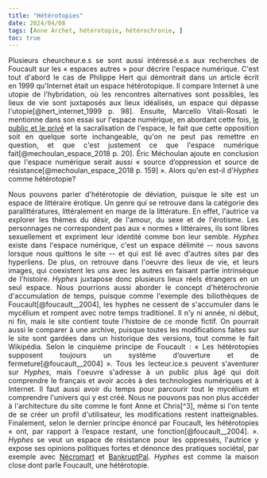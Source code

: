 ```yaml
---
title: "Hétérotopies"
date: 2024/04/08
tags: [Anne Archet, hétérotopie, hétérochronie, ]
toc: true
---
```

<DIV STYLE="text-align:justify">

Plusieurs cheurcheur.e.s se sont aussi intéressé.e.s aux recherches de Foucault sur les « espaces autres » pour décrire l'espace numérique. C'est tout d'abord le cas de Philippe Hert qui démontrait dans un article écrit en 1999 qu'Internet était un espace hétérotopique. Il compare Internet à une utopie de l'hybridation, où les rencontres alternatives sont possibles, les lieux de vie sont juxtaposés aux lieux idéalisés, un espace qui dépasse l'utopie[@hert_internet_1999 p. 98]. Ensuite, Marcello Vitali-Rosati le mentionne dans son essai sur l'espace numérique, en abordant cette fois, [le public et le privé](https://cgermain97.github.io/Feu-de-Foret/docs/pornotopie) et la sacralisation de l'espace, le fait que cette opposition soit en quelque sorte inchangeable, qu'on ne peut pas remettre en question, et que c'est justement ce que l'espace numérique fait[@mechoulan_espace_2018 p. 20]. Éric Méchoulan ajoute en conclusion que l'espace numérique serait aussi « source d’oppression et source de résistance[@mechoulan_espace_2018 p. 159] ». Alors qu'en est-il d'*Hyphes* comme hétérotopie? 

Nous pouvons parler d'hétérotopie de déviation, puisque le site est un espace de littéraire érotique. Un genre qui se retrouve dans la catégorie des paralittératures, littéralement en marge de la littérature. En effet, l'autrice va explorer les thèmes du désir, de l'amour, du sexe et de l'érotisme. Les personnages ne correspondent pas aux  « normes » littéraires, ils sont libres sexuellement et expriment leur identité comme bon leur semble. *Hyphes* existe dans l'espace numérique, c'est un espace délimité -- nous savons lorsque nous quittons le site -- et qui est lié avec d'autres sites par des hyperliens. De plus, on retrouve dans l'oeuvre des lieux de vie, et leurs images, qui coexistent les uns avec les autres en faisant partie intrinsèque de l'histoire. *Hyphes* juxtapose donc plusieurs lieux réels étrangers en un seul espace. Nous pourrions aussi aborder le concept d'hétérochronie d'accumulation de temps, puisque comme l'exemple des biliothèques de Foucault[@foucault__2004], les hyphes ne cessent de s'accumuler dans le mycélium et rompent avec notre temps traditionel. Il n'y ni année, ni début, ni fin, mais le site contient toute l'histoire de ce monde fictif. On pourrait aussi le comparer à une archive, puisque toutes les modifications faites sur le site sont gardées dans un historique des versions, tout comme le fait Wikipédia. Selon le cinquième principe de Foucault : « Les hétérotopies supposent toujours un système d’ouverture et de fermeture[@foucault__2004] ». Tous les lecteur.ice.s peuvent s'aventurer sur *Hyphes*, mais l'oeuvre s'adresse à un public plus âgé qui doit comprendre le français et avoir accès à des technologies numériques et à Internet. Il faut aussi avoir du temps pour parcourir tout le mycélium et comprendre l'univers qui y est créé. Nous ne pouvons pas non plus accéder à l'architecture du site comme le font Anne et Chris[^3], même si l'on tente de se créer un profil d'utilisateur, les modifications restent inatteignables. Finalement, selon le dernier principe énoncé par Foucault, les hétérotopies « ont, par rapport à l’espace restant, une fonction[@foucault__2004]. ». *Hyphes* se veut un espace de résistance pour les oppressés, l'autrice y expose ses opinions politiques fortes et dénonce des pratiques sociétal, par exemple avec [Nécromart](https://hyphes.net/index.php/Necromart.com) et [BankruptPal](https://hyphes.net/index.php/Bankruptpal). *Hyphes* est comme la maison close dont parle Foucault, une hétérotopie. 